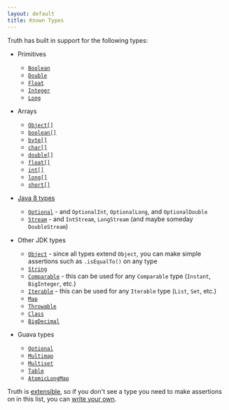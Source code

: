 ```yaml
---
layout: default
title: Known Types
---
```



Truth has built in support for the following types:

*   Primitives

    *   [`Boolean`]
    *   [`Double`]
    *   [`Float`]
    *   [`Integer`]
    *   [`Long`]

*   Arrays

    *   [`Object[]`][ObjectArray]
    *   [`boolean[]`][BooleanArray]
    *   [`byte[]`][ByteArray]
    *   [`char[]`][CharacterArray]
    *   [`double[]`][DoubleArray]
    *   [`float[]`][FloatArray]
    *   [`int[]`][IntegerArray]
    *   [`long[]`][LongArray]
    *   [`short[]`][ShortArray]

*   [Java 8 types]

    *   [`Optional`] - and `OptionalInt`, `OptionalLong`, and `OptionalDouble`
    *   [`Stream`] - and `IntStream`, `LongStream` (and maybe someday
        `DoubleStream`)

*   Other JDK types

    *   [`Object`] - since all types extend `Object`, you can make simple
        assertions such as `.isEqualTo()` on any type
    *   [`String`]
    *   [`Comparable`] - this can be used for any `Comparable` type (`Instant`,
        `BigInteger`, etc.)
    *   [`Iterable`] - this can be used for any `Iterable` type (`List`, `Set`,
        etc.)
    *   [`Map`]
    *   [`Throwable`]
    *   [`Class`]
    *   [`BigDecimal`]

*   Guava types

    *   [`Optional`](https://truth.dev/api/latest/com/google/common/truth/GuavaOptionalSubject)
    *   [`Multimap`]
    *   [`Multiset`]
    *   [`Table`]
    *   [`AtomicLongMap`]

Truth is [extensible](extension.md), so if you don't see a type you need to make
assertions on in this list, you can
[write your own](extension.md#writing-your-own-custom-subject).

<!-- References -->

<!-- TODO(kak): Update the 2 Java 8 links once they have public javadocs -->

[BooleanArray]: https://truth.dev/api/latest/com/google/common/truth/PrimitiveBooleanArraySubject
[ByteArray]: https://truth.dev/api/latest/com/google/common/truth/PrimitiveByteArraySubject
[CharacterArray]: https://truth.dev/api/latest/com/google/common/truth/PrimitiveCharArraySubject
[DoubleArray]: https://truth.dev/api/latest/com/google/common/truth/PrimitiveDoubleArraySubject
[FloatArray]: https://truth.dev/api/latest/com/google/common/truth/PrimitiveFloatArraySubject
[IntegerArray]: https://truth.dev/api/latest/com/google/common/truth/PrimitiveIntArraySubject
[LongArray]: https://truth.dev/api/latest/com/google/common/truth/PrimitiveLongArraySubject
[ObjectArray]: https://truth.dev/api/latest/com/google/common/truth/ObjectArraySubject
[ShortArray]: https://truth.dev/api/latest/com/google/common/truth/PrimitiveShortArraySubject
[`AtomicLongMap`]: https://truth.dev/api/latest/com/google/common/truth/AtomicLongMapSubject
[`BigDecimal`]: https://truth.dev/api/latest/com/google/common/truth/BigDecimalSubject
[`Boolean`]: https://truth.dev/api/latest/com/google/common/truth/BooleanSubject
[`Class`]: https://truth.dev/api/latest/com/google/common/truth/ClassSubject
[`Comparable`]: https://truth.dev/api/latest/com/google/common/truth/ComparableSubject
[`Double`]: https://truth.dev/api/latest/com/google/common/truth/DoubleSubject
[`Float`]: https://truth.dev/api/latest/com/google/common/truth/FloatSubject
[`Integer`]: https://truth.dev/api/latest/com/google/common/truth/IntegerSubject
[`Iterable`]: https://truth.dev/api/latest/com/google/common/truth/IterableSubject
[`Long`]: https://truth.dev/api/latest/com/google/common/truth/LongSubject
[`Map`]: https://truth.dev/api/latest/com/google/common/truth/MapSubject
[`Multimap`]: https://truth.dev/api/latest/com/google/common/truth/MultimapSubject
[`Multiset`]: https://truth.dev/api/latest/com/google/common/truth/MultisetSubject
[`Object`]: https://truth.dev/api/latest/com/google/common/truth/Subject
[`Optional`]: https://truth.dev/api/latest/com/google/common/truth/OptionalSubject.html
[`SortedMap`]: https://truth.dev/api/latest/com/google/common/truth/SortedMapSubject
[`SortedSet`]: https://truth.dev/api/latest/com/google/common/truth/SortedSetSubject
[`Stream`]: https://truth.dev/api/latest/com/google/common/truth/StreamSubject.html
[`String`]: https://truth.dev/api/latest/com/google/common/truth/StringSubject
[`Table`]: https://truth.dev/api/latest/com/google/common/truth/TableSubject
[`Throwable`]: https://truth.dev/api/latest/com/google/common/truth/ThrowableSubject
[Java 8 types]: https://truth.dev/faq#java8

